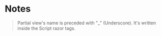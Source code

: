 ﻿# Notes
> Partial view's name is preceded with "_" (Underscore).
It's written inside the Script razor tags.
